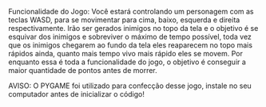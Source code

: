 Funcionalidade do Jogo:
Você estará controlando um personagem com as teclas WASD, para se movimentar para cima, baixo, esquerda e direita respectivamente.
Irão ser gerados inimigos no topo da tela e o objetivo é se esquivar dos inimigos e sobreviver o máximo de tempo possível, toda vez que os inimigos chegarem ao fundo da tela eles reaparecem no topo mais rápidos ainda, quanto mais tempo vivo mais rápido eles se movem. 
Por enquanto essa é toda a funcionalidade do jogo, o objetivo é conseguir a maior quantidade de pontos antes de morrer.

AVISO: O PYGAME foi utilizado para confecção desse jogo, instale no seu computador antes de inicializar o código!
